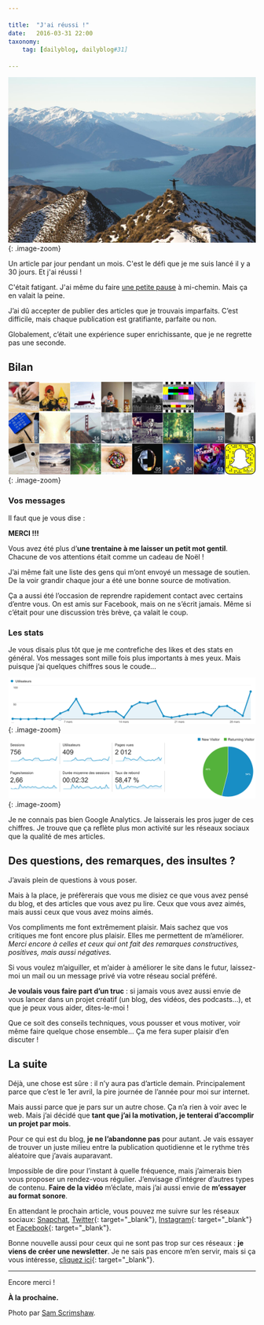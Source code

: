 ```yaml
---

title:  "J'ai réussi !"
date:   2016-03-31 22:00
taxonomy:
    tag: [dailyblog, dailyblog#31]
    
---
```


![Done](/assets/images/done@2x.jpg){: .image-zoom}

Un article par jour pendant un mois. C'est le défi que je me suis lancé il y a 30 jours. Et j'ai réussi !

C'était fatigant. J'ai même du faire [une petite pause](/interruption-du-programme) à mi-chemin. Mais ça en valait la peine.

J’ai dû accepter de publier des articles que je trouvais imparfaits. C’est difficile, mais chaque publication est gratifiante, parfaite ou non.

Globalement, c’était une expérience super enrichissante, que je ne regrette pas une seconde.

## Bilan

![Articles](/assets/images/articles@2x.jpg){: .image-zoom}

### Vos messages

Il faut que je vous dise :

**MERCI !!!**

Vous avez été plus d’**une trentaine à me laisser un petit mot gentil**. Chacune de vos attentions était comme un cadeau de Noël !

J’ai même fait une liste des gens qui m’ont envoyé un message de soutien. De la voir grandir chaque jour a été une bonne source de motivation.

Ça a aussi été l’occasion de reprendre rapidement contact avec certains d’entre vous. On est amis sur Facebook, mais on ne s’écrit jamais. Même si c’était pour une discussion très brève, ça valait le coup.

### Les stats

Je vous disais plus tôt que je me contrefiche des likes et des stats en général. Vos messages sont mille fois plus importants à mes yeux. Mais puisque j’ai quelques chiffres sous le coude…

![Des stats](/assets/images/stats-1@2x.png){: .image-zoom}
![Encore des stats](/assets/images/stats-2@2x.png){: .image-zoom}

Je ne connais pas bien Google Analytics. Je laisserais les pros juger de ces chiffres. Je trouve que ça reflète plus mon activité sur les réseaux sociaux que la qualité de mes articles.

## Des questions, des remarques, des insultes ?

J’avais plein de questions à vous poser.

Mais à la place, je préfèrerais que vous me disiez ce que vous avez pensé du blog, et des articles que vous avez pu lire. Ceux que vous avez aimés, mais aussi ceux que vous avez moins aimés.

Vos compliments me font extrêmement plaisir. Mais sachez que vos critiques me font encore plus plaisir. Elles me permettent de m’améliorer. *Merci encore à celles et ceux qui ont fait des remarques constructives, positives, mais aussi négatives.*

Si vous voulez m’aiguiller, et m’aider à améliorer le site dans le futur, laissez-moi un mail ou un message privé via votre réseau social préféré.

**Je voulais vous faire part d’un truc** : si jamais vous avez aussi envie de vous lancer dans un projet créatif (un blog, des vidéos, des podcasts…), et que je peux vous aider, dites-le-moi !

Que ce soit des conseils techniques, vous pousser et vous motiver, voir même faire quelque chose ensemble… Ça me fera super plaisir d’en discuter !

## La suite

Déjà, une chose est sûre : il n’y aura pas d’article demain. Principalement parce que c’est le 1er avril, la pire journée de l’année pour moi sur internet.

Mais aussi parce que je pars sur un autre chose. Ça n’a rien à voir avec le web. Mais j’ai décidé que **tant que j’ai la motivation, je tenterai d’accomplir un projet par mois**.

Pour ce qui est du blog, **je ne l’abandonne pas** pour autant. Je vais essayer de trouver un juste milieu entre la publication quotidienne et le rythme très aléatoire que j’avais auparavant.

Impossible de dire pour l’instant à quelle fréquence, mais j’aimerais bien vous proposer un rendez-vous régulier. J’envisage d’intégrer d’autres types de contenu. **Faire de la vidéo** m’éclate, mais j’ai aussi envie de **m’essayer au format sonore**.

En attendant le prochain article, vous pouvez me suivre sur les réseaux sociaux: [Snapchat](/il-parait-que-snapchat-cest-le-futur), [Twitter](http://twitter.com/@nineties_panda){: target="_blank"}, [Instagram](http://instagram.com/axel.rock){: target="_blank"} et [Facebook](https://www.facebook.com){: target="_blank"}.

Bonne nouvelle aussi pour ceux qui ne sont pas trop sur ces réseaux : **je viens de créer une newsletter**. Je ne sais pas encore m’en servir, mais si ça vous intéresse, [cliquez ici](http://eepurl.com/bWeiuX){: target="_blank"}.

___

Encore merci !

**À la prochaine.**

Photo par [Sam Scrimshaw](https://unsplash.com/samscrim).